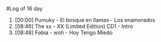 #Log of 16 day

1. [00:00] Pumuky - El bosque en llamas - Los enamorados
1. [08:46] The xx - XX (Limited Edition) CD1 - Intro
1. [08:48] Fobia - woh - Hoy Tengo Miedo
